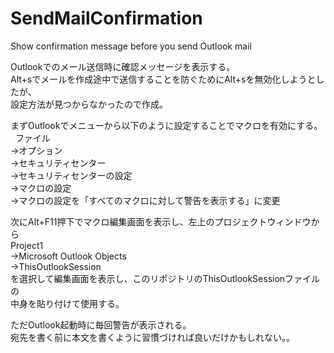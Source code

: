 # SendMailConfirmation
Show confirmation message before you send Outlook mail

Outlookでのメール送信時に確認メッセージを表示する。  
Alt+sでメールを作成途中で送信することを防ぐためにAlt+sを無効化しようとしたが、  
設定方法が見つからなかったので作成。  

まずOutlookでメニューから以下のように設定することでマクロを有効にする。  
ファイル  
→オプション  
→セキュリティセンター  
→セキュリティセンターの設定  
→マクロの設定  
→マクロの設定を「すべてのマクロに対して警告を表示する」に変更  

次にAlt+F11押下でマクロ編集画面を表示し、左上のプロジェクトウィンドウから  
Project1  
→Microsoft Outlook Objects  
→ThisOutlookSession  
を選択して編集画面を表示し、このリポジトリのThisOutlookSessionファイルの  
中身を貼り付けて使用する。  

ただOutlook起動時に毎回警告が表示される。  
宛先を書く前に本文を書くように習慣づければ良いだけかもしれない。。 
